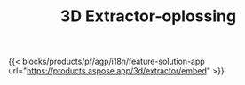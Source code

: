 ﻿---
title: 3D Extractor-oplossing 
weight: 7730
url: /nl/extractor
limit: 
description: Converteer 3D File naar Autodesk, Draco, Wavefront, 3D Studio en vele andere formaten
---
{{< blocks/products/pf/agp/i18n/feature-solution-app url="https://products.aspose.app/3d/extractor/embed" >}} 
